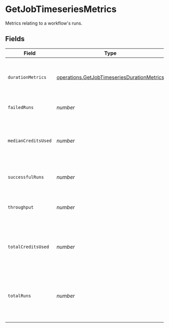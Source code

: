 # GetJobTimeseriesMetrics

Metrics relating to a workflow's runs.


## Fields

| Field                                                                                                           | Type                                                                                                            | Required                                                                                                        | Description                                                                                                     |
| --------------------------------------------------------------------------------------------------------------- | --------------------------------------------------------------------------------------------------------------- | --------------------------------------------------------------------------------------------------------------- | --------------------------------------------------------------------------------------------------------------- |
| `durationMetrics`                                                                                               | [operations.GetJobTimeseriesDurationMetrics](../../../sdk/models/operations/getjobtimeseriesdurationmetrics.md) | :heavy_check_mark:                                                                                              | Metrics relating to the duration of runs for a workflow.                                                        |
| `failedRuns`                                                                                                    | *number*                                                                                                        | :heavy_check_mark:                                                                                              | The number of failed runs.                                                                                      |
| `medianCreditsUsed`                                                                                             | *number*                                                                                                        | :heavy_check_mark:                                                                                              | The median credits consumed over the current timeseries interval.                                               |
| `successfulRuns`                                                                                                | *number*                                                                                                        | :heavy_check_mark:                                                                                              | The number of successful runs.                                                                                  |
| `throughput`                                                                                                    | *number*                                                                                                        | :heavy_check_mark:                                                                                              | The average number of runs per day.                                                                             |
| `totalCreditsUsed`                                                                                              | *number*                                                                                                        | :heavy_check_mark:                                                                                              | The total credits consumed over the current timeseries interval.                                                |
| `totalRuns`                                                                                                     | *number*                                                                                                        | :heavy_check_mark:                                                                                              | The total number of runs, including runs that are still on-hold or running.                                     |